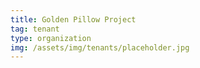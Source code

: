 ```yaml
---
title: Golden Pillow Project
tag: tenant
type: organization
img: /assets/img/tenants/placeholder.jpg
---
```




